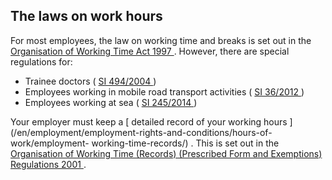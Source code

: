 ##  The laws on work hours

For most employees, the law on working time and breaks is set out in the [
Organisation of Working Time Act 1997
](http://www.irishstatutebook.ie/1997/en/act/pub/0020/index.html) . However,
there are special regulations for:

  * Trainee doctors ( [ SI 494/2004 ](http://www.irishstatutebook.ie/2004/en/si/0494.html) ) 
  * Employees working in mobile road transport activities ( [ SI 36/2012 ](http://www.irishstatutebook.ie/eli/2012/si/36/made/en/print) ) 
  * Employees working at sea ( [ SI 245/2014 ](http://www.irishstatutebook.ie/eli/2014/si/245/made/en/print) ) 

Your employer must keep a [ detailed record of your working hours
](/en/employment/employment-rights-and-conditions/hours-of-work/employment-
working-time-records/) . This is set out in the [ Organisation of Working Time
(Records) (Prescribed Form and Exemptions) Regulations 2001
](http://www.irishstatutebook.ie/2001/en/si/0473.html) .

